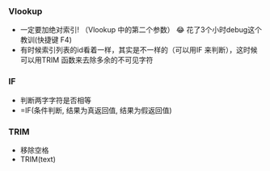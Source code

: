 ### Vlookup
- 一定要加绝对索引! （Vlookup 中的第二个参数）
:joy: 花了3个小时debug这个教训(快捷键 F4)
- 有时候索引列表的id看着一样，其实是不一样的（可以用IF 来判断），这时候可以用TRIM 函数来去除多余的不可见字符

### IF
- 判断两字字符是否相等
- =IF(条件判断, 结果为真返回值, 结果为假返回值)

### TRIM
- 移除空格
- TRIM(text)

